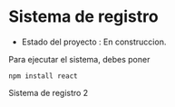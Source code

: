 <h1> Sistema de registro </h1> 

- Estado del proyecto : En construccion.

Para ejecutar el sistema, debes poner

```npm install react ```

Sistema de registro 2
